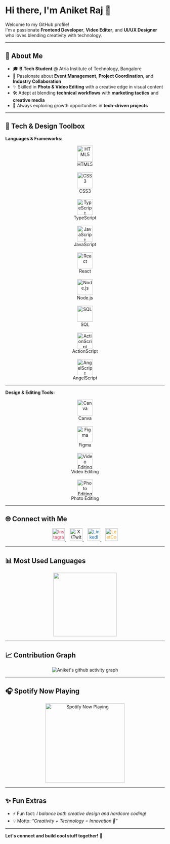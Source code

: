 # Hi there, I'm Aniket Raj 👋  

Welcome to my GitHub profile!  
I'm a passionate **Frontend Developer**, **Video Editor**, and **UI/UX Designer** who loves blending creativity with technology.  

---

## 🚀 About Me  

- 🎓 **B.Tech Student** @ Atria Institute of Technology, Bangalore  
- 🎯 Passionate about **Event Management**, **Project Coordination**, and **Industry Collaboration**  
- ✨ Skilled in **Photo & Video Editing** with a creative edge in visual content  
- 🛠️ Adept at blending **technical workflows** with **marketing tactics** and **creative media**  
- 🌱 Always exploring growth opportunities in **tech-driven projects**  

---

## 🧰 Tech & Design Toolbox  

**Languages & Frameworks:**  

<p align="center">
  <img src="https://cdn.jsdelivr.net/gh/devicons/devicon/icons/html5/html5-original.svg" title="HTML5" alt="HTML5" width="50" height="50"/><br>HTML5  
  <br><br>
  <img src="https://cdn.jsdelivr.net/gh/devicons/devicon/icons/css3/css3-original.svg" title="CSS3" alt="CSS3" width="50" height="50"/><br>CSS3  
  <br><br>
  <img src="https://cdn.jsdelivr.net/gh/devicons/devicon/icons/typescript/typescript-original.svg" title="TypeScript" alt="TypeScript" width="50" height="50"/><br>TypeScript  
  <br><br>
  <img src="https://cdn.jsdelivr.net/gh/devicons/devicon/icons/javascript/javascript-original.svg" title="JavaScript" alt="JavaScript" width="50" height="50"/><br>JavaScript  
  <br><br>
  <img src="https://cdn.jsdelivr.net/gh/devicons/devicon/icons/react/react-original.svg" title="React" alt="React" width="50" height="50"/><br>React  
  <br><br>
  <img src="https://cdn.jsdelivr.net/gh/devicons/devicon/icons/nodejs/nodejs-original.svg" title="Node.js" alt="Node.js" width="50" height="50"/><br>Node.js  
  <br><br>
  <img src="https://cdn.jsdelivr.net/gh/devicons/devicon/icons/postgresql/postgresql-original.svg" title="SQL" alt="SQL" width="50" height="50"/><br>SQL  
  <br><br>
  <img src="https://cdn.jsdelivr.net/gh/simple-icons/simple-icons/icons/adobe.svg" title="ActionScript" alt="ActionScript" width="50" height="50"/><br>ActionScript  
  <br><br>
  <img src="https://cdn.jsdelivr.net/gh/simple-icons/simple-icons/icons/appveyor.svg" title="AngelScript" alt="AngelScript" width="50" height="50"/><br>AngelScript  
</p>  

---

**Design & Editing Tools:**  

<p align="center">
  <img src="https://cdn.jsdelivr.net/gh/simple-icons/simple-icons/icons/canva.svg" title="Canva" alt="Canva" width="50" height="50"/><br>Canva  
  <br><br>
  <img src="https://cdn.jsdelivr.net/gh/devicons/devicon/icons/figma/figma-original.svg" title="Figma" alt="Figma" width="50" height="50"/><br>Figma  
  <br><br>
  <img src="https://cdn.jsdelivr.net/gh/simple-icons/simple-icons/icons/adobepremierepro.svg" title="Video Editing" alt="Video Editing" width="50" height="50"/><br>Video Editing  
  <br><br>
  <img src="https://cdn.jsdelivr.net/gh/devicons/devicon/icons/photoshop/photoshop-plain.svg" title="Photo Editing" alt="Photo Editing" width="50" height="50"/><br>Photo Editing  
</p>

----

## 🌐 Connect with Me  

<p align="center">
  <a href="https://www.instagram.com/theanikeeeeet/" target="_blank">
    <img src="https://cdn.jsdelivr.net/gh/simple-icons/simple-icons/icons/instagram.svg" alt="Instagram" width="40" height="40" style="color:#E4405F"/>
  </a>&nbsp;&nbsp;
  <a href="https://x.com/theanikeeeeet" target="_blank">
    <img src="https://cdn.jsdelivr.net/gh/simple-icons/simple-icons/icons/x.svg" alt="X (Twitter)" width="40" height="40" style="color:#000000"/>
  </a>&nbsp;&nbsp;
  <a href="https://www.linkedin.com/in/aniket-raj-b2478b292/" target="_blank">
    <img src="https://cdn.jsdelivr.net/gh/simple-icons/simple-icons/icons/linkedin.svg" alt="LinkedIn" width="40" height="40" style="color:#0A66C2"/>
  </a>&nbsp;&nbsp;
  <a href="https://leetcode.com/u/theanikeeeeet/" target="_blank">
    <img src="https://cdn.jsdelivr.net/gh/simple-icons/simple-icons/icons/leetcode.svg" alt="LeetCode" width="40" height="40" style="color:#FFA116"/>
  </a>
</p>


---

## 📊 Most Used Languages  

<p align="center">
  <img src="https://github-readme-stats.vercel.app/api/top-langs/?username=theanikeeeeet&layout=compact&theme=radical&hide_border=false&border_radius=10" height="200px"/>
</p>  

---

## 📈 Contribution Graph  

<p align="center">
  <img src="https://github-readme-activity-graph.vercel.app/graph?username=theanikeeeeet&theme=react-dark&hide_border=true&area=true" alt="Aniket's github activity graph"/>
</p>  

---

## 🎧 Spotify Now Playing  

<p align="center">
  <img src="https://spotify-github-profile.kittinanx.com/api/view?uid=lckssbfpmf96of81p37dh51ce&cover_image=true&theme=default&show_offline=false&background_color=121212&interchange=true&bar_color=53b14f&bar_color_cover=false" width="250" alt="Spotify Now Playing" />
</p>  

---

## ✨ Fun Extras  

- ⚡ Fun fact: *I balance both creative design and hardcore coding!*  
- 💡 Motto: *“Creativity + Technology = Innovation 🚀”*  

---

**Let's connect and build cool stuff together!** 🚀  
